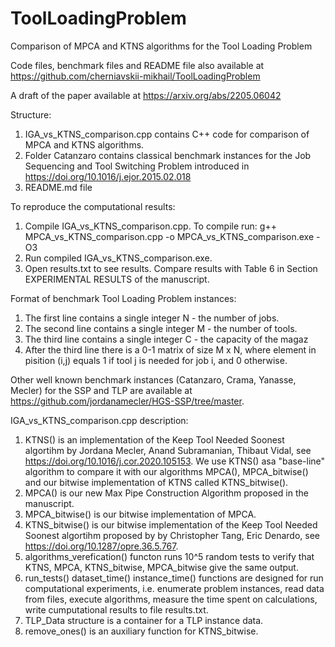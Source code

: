 # ToolLoadingProblem
Comparison of MPCA and KTNS algorithms for the Tool Loading Problem

Code files, benchmark files and README file also available at https://github.com/cherniavskii-mikhail/ToolLoadingProblem

A draft of the paper available at https://arxiv.org/abs/2205.06042

Structure:

1) IGA_vs_KTNS_comparison.cpp contains C++ code for comparison of MPCA and KTNS algorithms.
2) Folder Catanzaro contains classical benchmark instances for the Job Sequencing and Tool Switching Problem introduced in https://doi.org/10.1016/j.ejor.2015.02.018
3) README.md file

To reproduce the computational results:

1) Compile IGA_vs_KTNS_comparison.cpp. To compile run: g++ MPCA_vs_KTNS_comparison.cpp -o MPCA_vs_KTNS_comparison.exe -O3
2) Run compiled IGA_vs_KTNS_comparison.exe.
3) Open results.txt to see results. Compare results with Table 6 in Section EXPERIMENTAL RESULTS of the manuscript.


Format of benchmark Tool Loading Problem instances:
1) The first line contains a single integer N - the number of jobs.
2) The second line contains a single integer M - the number of tools.
3) The third line contains a single integer C - the capacity of the magaz
4) After the third line there is a 0-1 matrix of size M x N, where element in pisition (i,j) equals 1 if tool j is needed for job i, and 0 otherwise. 

Other well known benchmark instances (Catanzaro, Crama, Yanasse, Mecler) for the SSP and TLP are available at https://github.com/jordanamecler/HGS-SSP/tree/master.

IGA_vs_KTNS_comparison.cpp description:

1) KTNS() is an implementation of the Keep Tool Needed Soonest algortihm by Jordana Mecler, Anand Subramanian, Thibaut Vidal, see https://doi.org/10.1016/j.cor.2020.105153. We use KTNS() asa "base-line" algorithm to compare it with our algorithms MPCA(), MPCA_bitwise() and our bitwise implementation of KTNS called KTNS_bitwise().
2) MPCA() is our new Max Pipe Construction Algorithm proposed in the manuscript.
3) MPCA_bitwise() is our bitwise implementation of MPCA.
4) KTNS_bitwise() is our bitwise implementation of the Keep Tool Needed Soonest algortihm proposed by by Christopher Tang, Eric Denardo, see https://doi.org/10.1287/opre.36.5.767.
5) algorithms_verefication() functon runs 10^5 random tests to verify that KTNS, MPCA, KTNS_bitwise, MPCA_bitwise give the same output.
6) run_tests() dataset_time() instance_time() functions are designed for run computational experiments, i.e. enumerate problem instances, read data from files, execute algorithms, measure the time spent on calculations, write cumputational results to file results.txt.
7) TLP_Data structure is a container for a TLP instance data.
8) remove_ones() is an auxiliary function for KTNS_bitwise.

